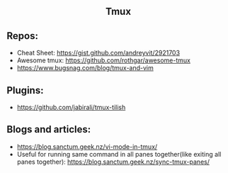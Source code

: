 <h2 align="center">Tmux</h2>

## Repos:
 * Cheat Sheet: https://gist.github.com/andreyvit/2921703
 * Awesome tmux: https://github.com/rothgar/awesome-tmux
 * https://www.bugsnag.com/blog/tmux-and-vim

## Plugins:
 * https://github.com/jabirali/tmux-tilish

## Blogs and articles:
 * https://blog.sanctum.geek.nz/vi-mode-in-tmux/
 * Useful for running same command in all panes together(like exiting all panes together): https://blog.sanctum.geek.nz/sync-tmux-panes/
